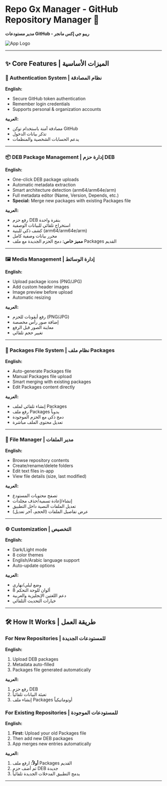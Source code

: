 # Repo Gx Manager - GitHub Repository Manager 🌟  
**مدير مستودعات GitHub - ريبو جي إكس مانجر**  

![App Logo](https://via.placeholder.com/800x400?text=Repo+Gx+Manager+Logo)

---

## ✨ Core Features | الميزات الأساسية  

### 🔐 Authentication System | نظام المصادقة  
**English:**  
- Secure GitHub token authentication  
- Remember login credentials  
- Supports personal & organization accounts  

**العربية:**  
- مصادقة آمنة باستخدام توكن GitHub  
- تذكر بيانات الدخول  
- يدعم الحسابات الشخصية والمنظمات  

---

### 📦 DEB Package Management | إدارة حزم DEB  
**English:**  
- One-click DEB package uploads  
- Automatic metadata extraction  
- Smart architecture detection (arm64/arm64e/arm)  
- Full metadata editor (Name, Version, Depends, etc.)  
- **Special:** Merge new packages with existing Packages file  

**العربية:**  
- رفع حزم DEB بنقرة واحدة  
- استخراج تلقائي للبيانات الوصفية  
- كشف ذكي للبنية (arm64/arm64e/arm)  
- محرر بيانات وصفية كامل  
- **مميز خاص:** دمج الحزم الجديدة مع ملف Packages القديم  

---

### 🖼️ Media Management | إدارة الوسائط  
**English:**  
- Upload package icons (PNG/JPG)  
- Add custom header images  
- Image preview before upload  
- Automatic resizing  

**العربية:**  
- رفع أيقونات للحزم (PNG/JPG)  
- إضافة صور رأس مخصصة  
- معاينة الصور قبل الرفع  
- تغيير حجم تلقائي  

---

### 🔄 Packages File System | نظام ملف Packages  
**English:**  
- Auto-generate Packages file  
- Manual Packages file upload  
- Smart merging with existing packages  
- Edit Packages content directly  

**العربية:**  
- إنشاء تلقائي لملف Packages  
- رفع ملف Packages يدوياً  
- دمج ذكي مع الحزم الموجودة  
- تعديل محتوى الملف مباشرة  

---

### 📁 File Manager | مدير الملفات  
**English:**  
- Browse repository contents  
- Create/rename/delete folders  
- Edit text files in-app  
- View file details (size, last modified)  

**العربية:**  
- تصفح محتويات المستودع  
- إنشاء/إعادة تسمية/حذف مجلدات  
- تعديل الملفات النصية داخل التطبيق  
- عرض تفاصيل الملفات (الحجم، آخر تعديل)  

---

### ⚙️ Customization | التخصيص  
**English:**  
- Dark/Light mode  
- 8 color themes  
- English/Arabic language support  
- Auto-update options  

**العربية:**  
- وضع ليلي/نهاري  
- 8 ألوان للوحة التحكم  
- دعم اللغتين الإنجليزية والعربية  
- خيارات التحديث التلقائي  

---

## 🛠️ How It Works | طريقة العمل  

### For New Repositories | للمستودعات الجديدة  
**English:**  
1. Upload DEB packages  
2. Metadata auto-filled  
3. Packages file generated automatically  

**العربية:**  
1. رفع حزم DEB  
2. تعبئة البيانات تلقائياً  
3. إنشاء ملف Packages أوتوماتيكياً  

### For Existing Repositories | للمستودعات الموجودة  
**English:**  
1. **First:** Upload your old Packages file  
2. Then add new DEB packages  
3. App merges new entries automatically  

**العربية:**  
1. **أولاً:** ارفع ملف Packages القديم  
2. ثم أضف حزم DEB جديدة  
3. يدمج التطبيق المدخلات الجديدة تلقائياً  

---
